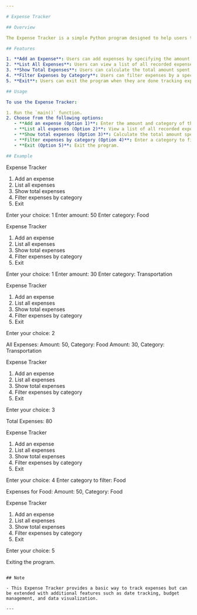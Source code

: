 ```yaml
---

# Expense Tracker

## Overview

The Expense Tracker is a simple Python program designed to help users track their expenses. It allows users to add expenses, list all expenses, calculate total expenses, and filter expenses by category.

## Features

1. **Add an Expense**: Users can add expenses by specifying the amount and category.
2. **List All Expenses**: Users can view a list of all recorded expenses, including the amount and category for each expense.
3. **Show Total Expenses**: Users can calculate the total amount spent on expenses.
4. **Filter Expenses by Category**: Users can filter expenses by a specific category, viewing only expenses that match the chosen category.
5. **Exit**: Users can exit the program when they are done tracking expenses.

## Usage

To use the Expense Tracker:

1. Run the `main()` function.
2. Choose from the following options:
   - **Add an expense (Option 1)**: Enter the amount and category of the expense.
   - **List all expenses (Option 2)**: View a list of all recorded expenses.
   - **Show total expenses (Option 3)**: Calculate the total amount spent on expenses.
   - **Filter expenses by category (Option 4)**: Enter a category to filter expenses by.
   - **Exit (Option 5)**: Exit the program.

## Example

```
Expense Tracker
1. Add an expense
2. List all expenses
3. Show total expenses
4. Filter expenses by category
5. Exit

Enter your choice: 1
Enter amount: 50
Enter category: Food

Expense Tracker
1. Add an expense
2. List all expenses
3. Show total expenses
4. Filter expenses by category
5. Exit

Enter your choice: 1
Enter amount: 30
Enter category: Transportation

Expense Tracker
1. Add an expense
2. List all expenses
3. Show total expenses
4. Filter expenses by category
5. Exit

Enter your choice: 2

All Expenses:
Amount: 50, Category: Food
Amount: 30, Category: Transportation

Expense Tracker
1. Add an expense
2. List all expenses
3. Show total expenses
4. Filter expenses by category
5. Exit

Enter your choice: 3

Total Expenses:  80

Expense Tracker
1. Add an expense
2. List all expenses
3. Show total expenses
4. Filter expenses by category
5. Exit

Enter your choice: 4
Enter category to filter: Food

Expenses for Food:
Amount: 50, Category: Food

Expense Tracker
1. Add an expense
2. List all expenses
3. Show total expenses
4. Filter expenses by category
5. Exit

Enter your choice: 5

Exiting the program.
```

## Note

- This Expense Tracker provides a basic way to track expenses but can be extended with additional features such as date tracking, budget management, and data visualization.

---
```

